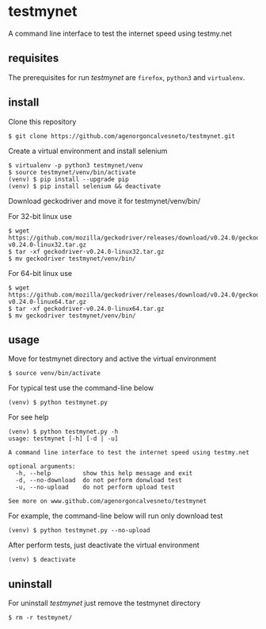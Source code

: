 # testmynet

A command line interface to test the internet speed using testmy.net


## requisites

The prerequisites for run *testmynet* are ```firefox```, ```python3``` and ```virtualenv```.


## install

Clone this repository
```shell
$ git clone https://github.com/agenorgoncalvesneto/testmynet.git
```

Create a virtual environment and install selenium
```shell
$ virtualenv -p python3 testmynet/venv
$ source testmynet/venv/bin/activate
(venv) $ pip install --upgrade pip
(venv) $ pip install selenium && deactivate
```

Download geckodriver and move it for testmynet/venv/bin/

For 32-bit linux use
```shell
$ wget https://github.com/mozilla/geckodriver/releases/download/v0.24.0/geckodriver-v0.24.0-linux32.tar.gz
$ tar -xf geckodriver-v0.24.0-linux32.tar.gz
$ mv geckodriver testmynet/venv/bin/
```

For 64-bit linux use
```shell
$ wget https://github.com/mozilla/geckodriver/releases/download/v0.24.0/geckodriver-v0.24.0-linux64.tar.gz
$ tar -xf geckodriver-v0.24.0-linux64.tar.gz
$ mv geckodriver testmynet/venv/bin/
```


## usage

Move for testmynet directory and active the virtual environment
```shell
$ source venv/bin/activate
```

For typical test use the command-line below
```shell
(venv) $ python testmynet.py
```

For see help
```shell
(venv) $ python testmynet.py -h
usage: testmynet [-h] [-d | -u]

A command line interface to test the internet speed using testmy.net

optional arguments:
  -h, --help         show this help message and exit
  -d, --no-download  do not perform donwload test
  -u, --no-upload    do not perform upload test

See more on www.github.com/agenorgoncalvesneto/testmynet
```

For example, the command-line below  will run only download test
```shell
(venv) $ python testmynet.py --no-upload
```

After perform tests, just deactivate the virtual environment
```shell
(venv) $ deactivate
```


## uninstall

For uninstall *testmynet* just remove the testmynet directory

```shell
$ rm -r testmynet/
```

